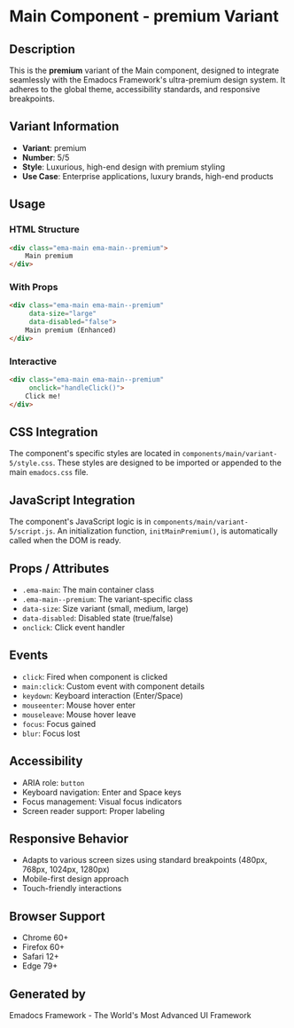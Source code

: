 # Main Component - premium Variant

## Description
This is the **premium** variant of the Main component, designed to integrate seamlessly with the Emadocs Framework's ultra-premium design system. It adheres to the global theme, accessibility standards, and responsive breakpoints.

## Variant Information
- **Variant**: premium
- **Number**: 5/5
- **Style**: Luxurious, high-end design with premium styling
- **Use Case**: Enterprise applications, luxury brands, high-end products

## Usage

### HTML Structure
```html
<div class="ema-main ema-main--premium">
    Main premium
</div>
```

### With Props
```html
<div class="ema-main ema-main--premium" 
     data-size="large" 
     data-disabled="false">
    Main premium (Enhanced)
</div>
```

### Interactive
```html
<div class="ema-main ema-main--premium" 
     onclick="handleClick()">
    Click me!
</div>
```

## CSS Integration
The component's specific styles are located in `components/main/variant-5/style.css`. These styles are designed to be imported or appended to the main `emadocs.css` file.

## JavaScript Integration
The component's JavaScript logic is in `components/main/variant-5/script.js`. An initialization function, `initMainPremium()`, is automatically called when the DOM is ready.

## Props / Attributes
- `.ema-main`: The main container class
- `.ema-main--premium`: The variant-specific class
- `data-size`: Size variant (small, medium, large)
- `data-disabled`: Disabled state (true/false)
- `onclick`: Click event handler

## Events
- `click`: Fired when component is clicked
- `main:click`: Custom event with component details
- `keydown`: Keyboard interaction (Enter/Space)
- `mouseenter`: Mouse hover enter
- `mouseleave`: Mouse hover leave
- `focus`: Focus gained
- `blur`: Focus lost

## Accessibility
- ARIA role: `button`
- Keyboard navigation: Enter and Space keys
- Focus management: Visual focus indicators
- Screen reader support: Proper labeling

## Responsive Behavior
- Adapts to various screen sizes using standard breakpoints (480px, 768px, 1024px, 1280px)
- Mobile-first design approach
- Touch-friendly interactions

## Browser Support
- Chrome 60+
- Firefox 60+
- Safari 12+
- Edge 79+

## Generated by
Emadocs Framework - The World's Most Advanced UI Framework
